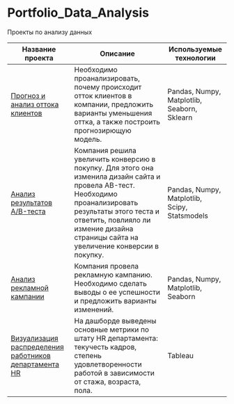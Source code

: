 # Portfolio_Data_Analysis
Проекты по анализу данных

| Название проекта | Описание | Используемые технологии |
|------------------|----------|-------------------------|
| [Прогноз и анализ оттока клиентов](https://github.com/spichesh/Portfolio_Data_Analysis/blob/main/Churn%20prediction.ipynb) | Необходимо проанализировать, почему происходит отток клиентов в компании, предложить варианты  уменьшения оттка, а также построить прогнозирющую модель. | Pandas, Numpy, Matplotlib, Seaborn, Sklearn |
| [Анализ результатов A/B-теста](https://github.com/spichesh/Portfolio_Data_Analysis/blob/main/AB-test.ipynb) | Компания решила увеличить конверсию в покупку. Для этого она изменила дизайн сайта и провела AB-тест. Необходимо проанализировать результаты этого теста и ответить, повлияло ли измение дизайна страницы сайта на увеличение конверсии в покупку. | Pandas, Numpy, Matplotlib, Scipy, Statsmodels |
| [Анализ рекламной кампании](https://github.com/spichesh/Portfolio_Data_Analysis/blob/main/advertisement%20campaign%20analysis.ipynb) | Компания провела рекламную кампанию. Необходимо сделать выводы о ее успешности и предложить варианты изменений. | Pandas, Numpy, Matplotlib, Seaborn |
|[Визуализация распределения работников департамента HR](https://public.tableau.com/app/profile/valentina7946/viz/HR_analitics_title/Dashboard1?publish=yes)| На дашборде выведены основные метрики по штату HR департамента: текучесть кадров, степень удовлетворенности работой в зависимости от стажа, возраста, пола.  | Tableau |

